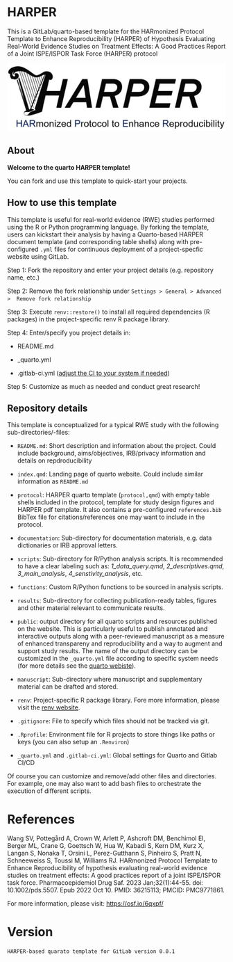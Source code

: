 # HARPER

This is a GitLab/quarto-based template for the HARmonized Protocol Template to Enhance Reproducibility (HARPER) of Hypothesis Evaluating Real-World Evidence Studies on Treatment Effects: A Good Practices Report of a Joint ISPE/ISPOR Task Force (HARPER) protocol

![](protocol/images/harper_logo.png)

## About

**Welcome to the quarto HARPER template!**

You can fork and use this template to quick-start your projects.

## How to use this template

This template is useful for real-world evidence (RWE) studies performed using the R or Python programming language. By forking the template, users can kickstart their analysis by having a Quarto-based HARPER document template (and corresponding table shells) along with pre-configured `.yml` files for continuous deployment of a project-specfic website using GitLab.

Step 1: Fork the repository and enter your project details (e.g. repository name, etc.)

Step 2: Remove the fork relationship under `Settings > General > Advanced >  Remove fork relationship`

Step 3: Execute `renv::restore()` to install all required dependencies (R packages) in the project-specific renv R package library.

Step 4: Enter/specify you project details in:

* README.md

* _quarto.yml

* .gitlab-ci.yml ([adjust the CI to your system if needed](https://docs.gitlab.com/ee/user/project/pages/getting_started/pages_forked_sample_project.html))

Step 5: Customize as much as needed and conduct great research!

## Repository details

This template is conceptualized for a typical RWE study with the following sub-directories/-files:

* `README.md`: Short description and information about the project. Could include background, aims/objectives, IRB/privacy information and details on repdroducibility

* `index.qmd`: Landing page of quarto website. Could include similar information as `README.md`

* `protocol`: HARPER quarto template (`protocol,qmd`) with empty table shells included in the protocol, template for study design figures and HARPER pdf template. It also contains a pre-configured `references.bib` BibTex file for citations/references one may want to include in the protocol.

* `documentation`: Sub-directory for documentation materials, e.g. data dictionaries or IRB approval letters.

* `scripts`: Sub-directory for R/Python analysis scripts. It is recommended to have a clear labeling such as: *1_data_query.qmd*, *2_descriptives.qmd*, *3_main_analysis*, *4_senstivity_analysis*, etc.

* `functions`: Custom R/Python functions to be sourced in analysis scripts.

* `results`: Sub-directory for collecting publication-ready tables, figures and other material relevant to communicate results.

* `public`: output directory for all quarto scripts and resources published on the website. This is particularly useful to publish annotated and interactive outputs along with a peer-reviewed manuscript as a measure of enhanced transpareny and reproducibility and a way to augment and support study results. The name of the output directory can be customized in the `_quarto.yml` file according to specific system needs (for more details see the [quarto webiste](https://quarto.org/docs/projects/quarto-projects.html)).

* `manuscript`: Sub-directory where manuscript and supplementary material can be drafted and stored.

* `renv`: Project-specific R package library. Fore more information, please visit the [renv website](https://rstudio.github.io/renv/articles/renv.html).

* `.gitignore`: File to specify which files should not be tracked via git.

* `.Rprofile`: Environment file for R projects to store things like paths or keys (you can also setup an `.Renviron`)

* `_quarto.yml` and `.gitlab-ci.yml`: Global settings for Quarto and Gitlab CI/CD

Of course you can customize and remove/add other files and directories. For example, one may also want to add bash files to orchestrate the execution of different scripts.

# References

Wang SV, Pottegård A, Crown W, Arlett P, Ashcroft DM, Benchimol EI, Berger ML, Crane G, Goettsch W, Hua W, Kabadi S, Kern DM, Kurz X, Langan S, Nonaka T, Orsini L, Perez-Gutthann S, Pinheiro S, Pratt N, Schneeweiss S, Toussi M, Williams RJ. HARmonized Protocol Template to Enhance Reproducibility of hypothesis evaluating real-world evidence studies on treatment effects: A good practices report of a joint ISPE/ISPOR task force. Pharmacoepidemiol Drug Saf. 2023 Jan;32(1):44-55. doi: 10.1002/pds.5507. Epub 2022 Oct 10. PMID: 36215113; PMCID: PMC9771861.

For more information, please visit:
<https://osf.io/6qxpf/>

# Version

`HARPER-based quarato template for GitLab version 0.0.1`